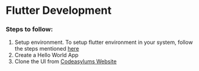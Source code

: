 # Flutter Development



### Steps to follow: 
<ol>
    <li>Setup environment. To setup flutter environment in your system, follow the steps mentioned <a href=https://flutter.dev/docs/get-started/install>here</a></li>
    <li>Create a Hello World App</li>
    <li>Clone the UI from <a href=http://codeasylums.com/>Codeasylums Website</a></li>
</ol>
